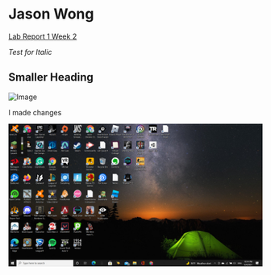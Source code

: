 # **Jason Wong**
[Lab Report 1 Week 2](https://jwong1209.github.io/cse15l-lab-reports/lab-report-1-week-2)

*Test for Italic*
## Smaller Heading
![Image](https://upload.wikimedia.org/wikipedia/commons/9/9a/PNG_transparency_demonstration_2.png)
 
I made changes

![myimage](2021-08-04.png)